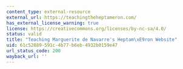 ```yaml
---
content_type: external-resource
external_url: https://teachingtheheptameron.com/
has_external_license_warning: true
license: https://creativecommons.org/licenses/by-nc-sa/4.0/
status: valid
title: "Teaching Marguerite de Navarre's Heptam\xE9ron Website"
uid: 61c52889-591c-4b77-b6eb-4932b0159e47
url_status_code: 200
wayback_url: ''
---
```

